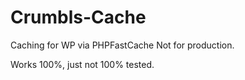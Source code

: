 # Crumbls-Cache
Caching for WP via PHPFastCache
Not for production.

Works 100%, just not 100% tested.

